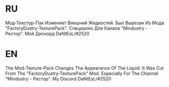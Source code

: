 # RU
 Мод-Текстур-Пак Изменяет Внешний Жидкостей. Был Вырезан Из Мода "FactoryDustry-TexturePack". Специално Для Канала "Mindustry - Рестор". 
 Мой Дискорд DaNtEsLr#2520

# EN
 The Mod-Texture-Pack Changes The Appearance Of The Liquid. It Was Cut From The "FactoryDustry-TexturePack" Mod. Especially For The Channel "Mindustry - Рестор".
 My Discord DaNtEsLr#2520
